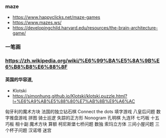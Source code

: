 ### maze
- https://www.happyclicks.net/maze-games
- https://www.mazes.ws/
- https://developingchild.harvard.edu/resources/the-brain-architecture-game/

### 一笔画


### https://zh.wikipedia.org/wiki/%E6%99%BA%E5%8A%9B%E6%B8%B8%E6%88%8F
#### 英国的华容道, 
- Klotski
- https://simonhung.github.io/Klotski/klotski.puzzle.html?l=%E6%A9%AB%E5%88%80%E7%AB%8B%E9%A6%AC

匈牙利的魔术方块
法国的独立钻石棋
Connect the dots
填字游戏
八皇后问题
数字推盘游戏
拼图
骑士巡逻
失踪的正方形
Nonogram
孔明棋
九连环
七巧板
十五巧板
相十副
魔术方块
算额
柯尼斯堡七桥问题
数独
索玛立方体
三间小屋问题
三个杯子问题
汉诺塔
迷宫